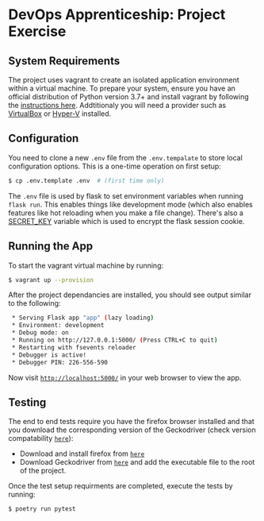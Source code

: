 # DevOps Apprenticeship: Project Exercise

## System Requirements

The project uses vagrant to create an isolated application environment within a virtual machine. To prepare your system, ensure you have an official distribution of Python version 3.7+ and install vagrant by following the [instructions here]('https://learn.hashicorp.com/tutorials/vagrant/getting-started-install). Addtitionaly you will need a provider such as [VirtualBox]('https://www.virtualbox.org/) or [Hyper-V]('https://docs.microsoft.com/en-us/virtualization/hyper-v-on-windows/quick-start/enable-hyper-v) installed.

## Configuration


You need to clone a new `.env` file from the `.env.tempalate` to store local configuration options. This is a one-time operation on first setup:

```bash
$ cp .env.template .env  # (first time only)
```

The `.env` file is used by flask to set environment variables when running `flask run`. This enables things like development mode (which also enables features like hot reloading when you make a file change). There's also a [SECRET_KEY](https://flask.palletsprojects.com/en/1.1.x/config/#SECRET_KEY) variable which is used to encrypt the flask session cookie.


## Running the App

To start the vagrant virtual machine by running:
```bash
$ vagrant up --provision
```

After the project dependancies are installed, you should see output similar to the following:
```bash
 * Serving Flask app "app" (lazy loading)
 * Environment: development
 * Debug mode: on
 * Running on http://127.0.0.1:5000/ (Press CTRL+C to quit)
 * Restarting with fsevents reloader
 * Debugger is active!
 * Debugger PIN: 226-556-590
```
Now visit [`http://localhost:5000/`](http://localhost:5000/) in your web browser to view the app.


## Testing

The end to end tests require you have the firefox browser installed and that you download the corresponding version of the Geckodriver (check version compatability [`here`](https://firefox-source-docs.mozilla.org/testing/geckodriver/Support.html)):
* Download and install firefox from [`here`](https://www.mozilla.org/en-US/firefox/download/)
* Download Geckodriver from [`here`](https://github.com/mozilla/geckodriver/releases) and add the executable file to the root of the project.

Once the test setup requirments are completed, execute the tests by running:
```bash
$ poetry run pytest
```
